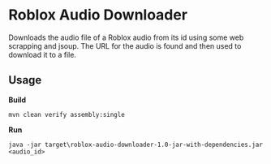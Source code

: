 # Roblox Audio Downloader

Downloads the audio file of a Roblox audio from its id using some web scrapping and jsoup. The URL for the audio is found and then used to download it to a file.

## Usage

**Build**

`mvn clean verify assembly:single`

**Run**

`java -jar target\roblox-audio-downloader-1.0-jar-with-dependencies.jar <audio_id>`
